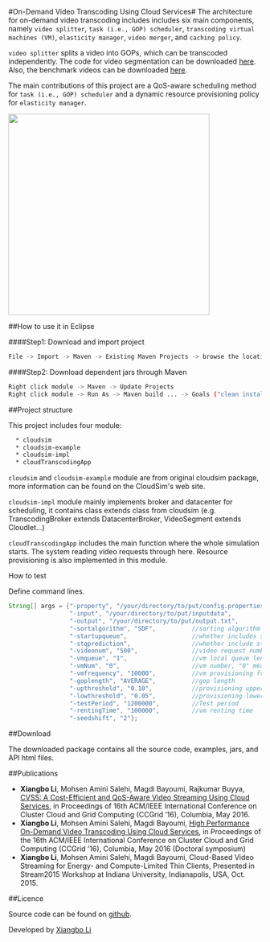 #On-Demand Video Transcoding Using Cloud Services#
The architecture for on-demand video transcoding includes includes six main components, namely ```video splitter```, ```task (i.e., GOP) scheduler```, ```transcoding virtual machines (VM)```, ```elasticity manager```, ```video merger```, and ```caching policy```.

```video splitter``` splits a video into GOPs, which can be transcoded independently. The code for video segmentation can be downloaded [here](https://github.com/lxb200709/videotranscoding_gop). Also, the benchmark videos can be downloaded [here](https://goo.gl/TE5iJ5).

The main contributions of this project are a QoS-aware scheduling method for ```task (i.e., GOP) scheduler``` and a dynamic resource provisioning policy for ```elasticity manager```.

<img src="architecture.png" width="400">

##How to use it in Eclipse

####Step1: Download and import project
```bash
File -> Import -> Maven -> Existing Maven Projects -> browse the location of cloudsim-projects/module
```
####Step2: Download dependent jars through Maven
```bash
Right click module -> Maven -> Update Projects
Right click module -> Run As -> Maven build ... -> Goals ("clean install") -> Run
```

##Project structure

This project includes four module:
```bash
  * cloudsim
  * cloudsim-example
  * cloudsim-impl
  * cloudTranscodingApp
```
```cloudsim``` and ```cloudsim-example``` module are from original cloudsim package, more information can be found on the CloudSim's web site.

```cloudsim-impl``` module mainly implements broker and datacenter for scheduling, it contains class extends class from cloudsim (e.g. TranscodingBroker extends DatacenterBroker, VideoSegment extends Cloudlet...)

```cloudTranscodingApp``` includes the main function where the whole simulation starts. The system reading video requests through here. Resource provisioning is also implemented in this module.

How to test

Define command lines.
```java
String[] args = {"-property", "/your/directory/to/put/config.properties",    //location to store property file
                 "-input", "/your/directory/to/put/inputdata",               //location of inputdata
                 "-output", "/your/directory/to/put/output.txt",             //location for outputdata
                 "-sortalgorithm", "SDF",          //sorting algorithm
                 "-startupqueue",                  //whether includes startup queue or not
                 "-stqprediction",                 //whether include startup queue prediction or not
                 "-videonum", "500",               //video request number
                 "-vmqueue", "1",                  //vm local queue length
                 "-vmNum", "0",                    //vm number, "0" means dynamic
                 "-vmfrequency", "10000",          //vm provisioning frequency
                 "-goplength", "AVERAGE",          //gop length
                 "-upthreshold", "0.10",           //provisioning upper threadshold
                 "-lowthreshold", "0.05",          //provisioning lower threadshold
                 "-testPeriod", "1200000",         //Test period
                 "-rentingTime", "100000",         //vm renting time
                 "-seedshift", "2"};
 ```
##Download

The downloaded package contains all the source code, examples, jars, and API html files.

##Publications

* **Xiangbo Li**, Mohsen Amini Salehi, Magdi Bayoumi, Rajkumar Buyya, [CVSS: A Cost-Efficient and QoS-Aware Video Streaming Using Cloud Services](http://hpcclab.org/paperPdf/ccgrid16/CloudTranscodingconf.pdf), in Proceedings of 16th ACM/IEEE International Conference on Cluster Cloud and Grid Computing (CCGrid ’16), Columbia, May 2016.
* **Xiangbo Li**, Mohsen Amini Salehi, Magdi Bayoumi, [High Performance On-Demand Video Transcoding Using Cloud Services](http://hpcclab.org/paperPdf/ccgrid16/CloudTransSymp.pdf), in Proceedings of the 16th ACM/IEEE International Conference on Cluster Cloud and Grid Computing (CCGrid ’16), Columbia, May 2016 (Doctoral symposium)
* **Xiangbo Li**, Mohsen Amini Salehi, Magdi Bayoumi, Cloud-Based Video Streaming for Energy- and Compute-Limited Thin Clients, Presented in Stream2015 Workshop at Indiana University, Indianapolis, USA, Oct. 2015.

##Licence

Source code can be found on [github](https://github.com/lxb200709/cloudsim-projects).

Developed by [Xiangbo Li](https://www.linkedin.com/in/xiangbo-li-2893582a)
